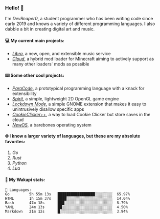 ### Hello! 👋

I'm _DevReaper0_, a student programmer who has been writing code since early 2019 and knows a variety of different programming languages. I also dabble a bit in creating digital art and music.

#### 💻 My current main projects:

-   _[Libra](https://github.com/LibraMusic)_, a new, open, and extensible music service
-   _[Cloud](https://github.com/CloudLoaderMC/CloudLoader)_, a hybrid mod loader for Minecraft aiming to actively support as many other loaders' mods as possible

#### ⌨️ Some other cool projects:

-   _[ParaCode](https://github.com/ParaCodeLang/ParaCode)_, a prototypical programming language with a knack for extensibility
-   _[Spirit](https://gitlab.com/DevReaper0/SpiritEngine)_, a simple, lightweight 2D OpenGL game engine
-   _[Lockdown Mode](https://github.com/DevReaper0/GNOME-LockdownMode)_, a simple GNOME extension that makes it easy to unintrusively disallow specific apps
-   _[CookieClicker++](https://github.com/DevReaper0/CookieClickerPlusPlus)_, a way to load Cookie Clicker but store saves in the cloud
-   _[NewOS](https://github.com/DevReaper0/NewOS)_, a barebones operating system

#### 🌐 I know a larger variety of languages, but these are my absolute favorites:

1. _Go_
2. _Rust_
3. _Python_
4. _Lua_

#### 📡 My Wakapi stats:

```text
💾 Languages:
Go         5h 55m 13s   █████████████████░░░░░░░░  65.97%
HTML       1h 15m 37s   ████░░░░░░░░░░░░░░░░░░░░░  14.04%
Bash       47m 18s      ███░░░░░░░░░░░░░░░░░░░░░░  8.79%
YAML       24m 13s      ██░░░░░░░░░░░░░░░░░░░░░░░  4.50%
Markdown   21m 12s      █░░░░░░░░░░░░░░░░░░░░░░░░  3.94%
```
